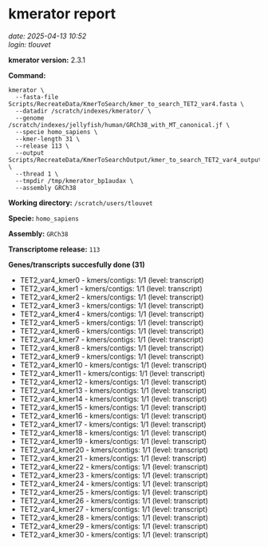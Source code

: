 # kmerator report
*date: 2025-04-13 10:52*  
*login: tlouvet*

**kmerator version:** 2.3.1

**Command:**

```
kmerator \
  --fasta-file Scripts/RecreateData/KmerToSearch/kmer_to_search_TET2_var4.fasta \
  --datadir /scratch/indexes/kmerator/ \
  --genome /scratch/indexes/jellyfish/human/GRCh38_with_MT_canonical.jf \
  --specie homo_sapiens \
  --kmer-length 31 \
  --release 113 \
  --output Scripts/RecreateData/KmerToSearchOutput/kmer_to_search_TET2_var4_output \
  --thread 1 \
  --tmpdir /tmp/kmerator_bp1audax \
  --assembly GRCh38
```

**Working directory:** `/scratch/users/tlouvet`

**Specie:** `homo_sapiens`

**Assembly:** `GRCh38`

**Transcriptome release:** `113`

**Genes/transcripts succesfully done (31)**

- TET2_var4_kmer0 - kmers/contigs: 1/1 (level: transcript)
- TET2_var4_kmer1 - kmers/contigs: 1/1 (level: transcript)
- TET2_var4_kmer2 - kmers/contigs: 1/1 (level: transcript)
- TET2_var4_kmer3 - kmers/contigs: 1/1 (level: transcript)
- TET2_var4_kmer4 - kmers/contigs: 1/1 (level: transcript)
- TET2_var4_kmer5 - kmers/contigs: 1/1 (level: transcript)
- TET2_var4_kmer6 - kmers/contigs: 1/1 (level: transcript)
- TET2_var4_kmer7 - kmers/contigs: 1/1 (level: transcript)
- TET2_var4_kmer8 - kmers/contigs: 1/1 (level: transcript)
- TET2_var4_kmer9 - kmers/contigs: 1/1 (level: transcript)
- TET2_var4_kmer10 - kmers/contigs: 1/1 (level: transcript)
- TET2_var4_kmer11 - kmers/contigs: 1/1 (level: transcript)
- TET2_var4_kmer12 - kmers/contigs: 1/1 (level: transcript)
- TET2_var4_kmer13 - kmers/contigs: 1/1 (level: transcript)
- TET2_var4_kmer14 - kmers/contigs: 1/1 (level: transcript)
- TET2_var4_kmer15 - kmers/contigs: 1/1 (level: transcript)
- TET2_var4_kmer16 - kmers/contigs: 1/1 (level: transcript)
- TET2_var4_kmer17 - kmers/contigs: 1/1 (level: transcript)
- TET2_var4_kmer18 - kmers/contigs: 1/1 (level: transcript)
- TET2_var4_kmer19 - kmers/contigs: 1/1 (level: transcript)
- TET2_var4_kmer20 - kmers/contigs: 1/1 (level: transcript)
- TET2_var4_kmer21 - kmers/contigs: 1/1 (level: transcript)
- TET2_var4_kmer22 - kmers/contigs: 1/1 (level: transcript)
- TET2_var4_kmer23 - kmers/contigs: 1/1 (level: transcript)
- TET2_var4_kmer24 - kmers/contigs: 1/1 (level: transcript)
- TET2_var4_kmer25 - kmers/contigs: 1/1 (level: transcript)
- TET2_var4_kmer26 - kmers/contigs: 1/1 (level: transcript)
- TET2_var4_kmer27 - kmers/contigs: 1/1 (level: transcript)
- TET2_var4_kmer28 - kmers/contigs: 1/1 (level: transcript)
- TET2_var4_kmer29 - kmers/contigs: 1/1 (level: transcript)
- TET2_var4_kmer30 - kmers/contigs: 1/1 (level: transcript)
